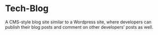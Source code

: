# Tech-Blog

A CMS-style blog site similar to a Wordpress site, where developers can publish their blog posts and comment on other developers’ posts as well.
